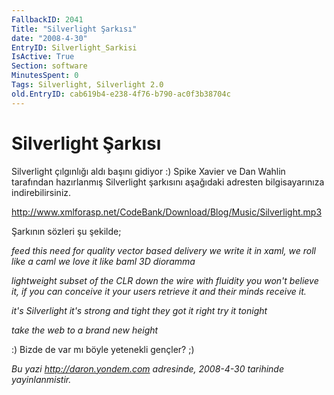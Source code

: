 ```yaml
---
FallbackID: 2041
Title: "Silverlight Şarkısı"
date: "2008-4-30"
EntryID: Silverlight_Sarkisi
IsActive: True
Section: software
MinutesSpent: 0
Tags: Silverlight, Silverlight 2.0
old.EntryID: cab619b4-e238-4f76-b790-ac0f3b38704c
---
```

# Silverlight Şarkısı
Silverlight çılgınlığı aldı başını gidiyor :) Spike Xavier ve Dan Wahlin
tarafından hazırlanmış Silverlight şarkısını aşağıdaki adresten
bilgisayarınıza indirebilirsiniz.

<http://www.xmlforasp.net/CodeBank/Download/Blog/Music/Silverlight.mp3>

Şarkının sözleri şu şekilde;

*feed this need for quality vector based delivery we write it in xaml,
we roll like a caml we love it like baml 3D dioramma*

*lightweight subset of the CLR down the wire with fluidity you won't
believe it, if you can conceive it your users retrieve it and their
minds receive it.*

*it's Silverlight it's strong and tight they got it right try it
tonight*

*take the web to a brand new height*

:) Bizde de var mı böyle yetenekli gençler? ;)



*Bu yazi http://daron.yondem.com adresinde, 2008-4-30 tarihinde yayinlanmistir.*
